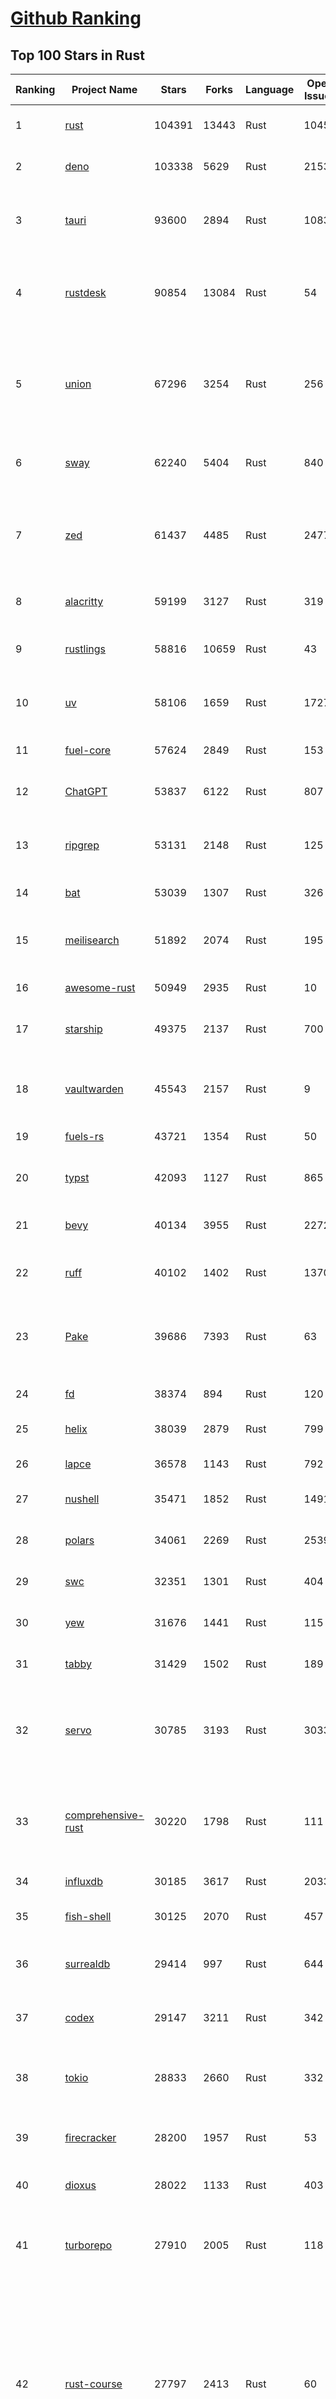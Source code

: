 [Github Ranking](../README.md)
==========

## Top 100 Stars in Rust

| Ranking | Project Name | Stars | Forks | Language | Open Issues | Description | Last Commit |
| ------- | ------------ | ----- | ----- | -------- | ----------- | ----------- | ----------- |
| 1 | [rust](https://github.com/rust-lang/rust) | 104391 | 13443 | Rust | 10458 | Empowering everyone to build reliable and efficient software. | 2025-06-18T03:20:43Z |
| 2 | [deno](https://github.com/denoland/deno) | 103338 | 5629 | Rust | 2153 | A modern runtime for JavaScript and TypeScript. | 2025-06-18T01:37:04Z |
| 3 | [tauri](https://github.com/tauri-apps/tauri) | 93600 | 2894 | Rust | 1083 | Build smaller, faster, and more secure desktop and mobile applications with a web frontend. | 2025-06-17T16:06:20Z |
| 4 | [rustdesk](https://github.com/rustdesk/rustdesk) | 90854 | 13084 | Rust | 54 | An open-source remote desktop application designed for self-hosting, as an alternative to TeamViewer. | 2025-06-17T13:02:35Z |
| 5 | [union](https://github.com/unionlabs/union) | 67296 | 3254 | Rust | 256 | The trust-minimized, zero-knowledge bridging protocol, designed for censorship resistance, extremely high security, and usage in decentralized finance. | 2025-06-17T22:04:33Z |
| 6 | [sway](https://github.com/FuelLabs/sway) | 62240 | 5404 | Rust | 840 | 🌴 Empowering everyone to build reliable and efficient smart contracts. | 2025-06-18T04:00:55Z |
| 7 | [zed](https://github.com/zed-industries/zed) | 61437 | 4485 | Rust | 2477 | Code at the speed of thought – Zed is a high-performance, multiplayer code editor from the creators of Atom and Tree-sitter. | 2025-06-18T04:02:26Z |
| 8 | [alacritty](https://github.com/alacritty/alacritty) | 59199 | 3127 | Rust | 319 | A cross-platform, OpenGL terminal emulator. | 2025-05-31T01:29:24Z |
| 9 | [rustlings](https://github.com/rust-lang/rustlings) | 58816 | 10659 | Rust | 43 | :crab: Small exercises to get you used to reading and writing Rust code! | 2025-06-03T08:32:01Z |
| 10 | [uv](https://github.com/astral-sh/uv) | 58106 | 1659 | Rust | 1727 | An extremely fast Python package and project manager, written in Rust. | 2025-06-18T02:15:46Z |
| 11 | [fuel-core](https://github.com/FuelLabs/fuel-core) | 57624 | 2849 | Rust | 153 | Rust full node implementation of the Fuel v2 protocol. | 2025-06-17T21:57:34Z |
| 12 | [ChatGPT](https://github.com/lencx/ChatGPT) | 53837 | 6122 | Rust | 807 | 🔮 ChatGPT Desktop Application (Mac, Windows and Linux) | 2024-08-29T17:58:11Z |
| 13 | [ripgrep](https://github.com/BurntSushi/ripgrep) | 53131 | 2148 | Rust | 125 | ripgrep recursively searches directories for a regex pattern while respecting your gitignore | 2025-05-30T12:30:52Z |
| 14 | [bat](https://github.com/sharkdp/bat) | 53039 | 1307 | Rust | 326 | A cat(1) clone with wings. | 2025-06-02T16:50:38Z |
| 15 | [meilisearch](https://github.com/meilisearch/meilisearch) | 51892 | 2074 | Rust | 195 | A lightning-fast search engine API bringing AI-powered hybrid search to your sites and applications. | 2025-06-17T20:23:39Z |
| 16 | [awesome-rust](https://github.com/rust-unofficial/awesome-rust) | 50949 | 2935 | Rust | 10 | A curated list of Rust code and resources. | 2025-06-11T13:43:00Z |
| 17 | [starship](https://github.com/starship/starship) | 49375 | 2137 | Rust | 700 | ☄🌌️  The minimal, blazing-fast, and infinitely customizable prompt for any shell! | 2025-06-17T17:04:33Z |
| 18 | [vaultwarden](https://github.com/dani-garcia/vaultwarden) | 45543 | 2157 | Rust | 9 | Unofficial Bitwarden compatible server written in Rust, formerly known as bitwarden_rs | 2025-06-17T16:55:12Z |
| 19 | [fuels-rs](https://github.com/FuelLabs/fuels-rs) | 43721 | 1354 | Rust | 50 | Fuel Network Rust SDK | 2025-06-12T10:36:14Z |
| 20 | [typst](https://github.com/typst/typst) | 42093 | 1127 | Rust | 865 | A new markup-based typesetting system that is powerful and easy to learn. | 2025-06-16T17:15:42Z |
| 21 | [bevy](https://github.com/bevyengine/bevy) | 40134 | 3955 | Rust | 2272 | A refreshingly simple data-driven game engine built in Rust | 2025-06-17T22:57:33Z |
| 22 | [ruff](https://github.com/astral-sh/ruff) | 40102 | 1402 | Rust | 1370 | An extremely fast Python linter and code formatter, written in Rust. | 2025-06-17T23:06:55Z |
| 23 | [Pake](https://github.com/tw93/Pake) | 39686 | 7393 | Rust | 63 | 🤱🏻 Turn any webpage into a desktop app with Rust.  🤱🏻 利用 Rust 轻松构建轻量级多端桌面应用 | 2025-03-25T12:35:16Z |
| 24 | [fd](https://github.com/sharkdp/fd) | 38374 | 894 | Rust | 120 | A simple, fast and user-friendly alternative to 'find' | 2025-06-08T21:08:34Z |
| 25 | [helix](https://github.com/helix-editor/helix) | 38039 | 2879 | Rust | 799 | A post-modern modal text editor. | 2025-06-17T14:17:46Z |
| 26 | [lapce](https://github.com/lapce/lapce) | 36578 | 1143 | Rust | 792 | Lightning-fast and Powerful Code Editor written in Rust | 2025-06-18T00:46:15Z |
| 27 | [nushell](https://github.com/nushell/nushell) | 35471 | 1852 | Rust | 1491 | A new type of shell | 2025-06-18T03:34:42Z |
| 28 | [polars](https://github.com/pola-rs/polars) | 34061 | 2269 | Rust | 2539 | Dataframes powered by a multithreaded, vectorized query engine, written in Rust | 2025-06-17T15:12:44Z |
| 29 | [swc](https://github.com/swc-project/swc) | 32351 | 1301 | Rust | 404 | Rust-based platform for the Web | 2025-06-18T03:39:48Z |
| 30 | [yew](https://github.com/yewstack/yew) | 31676 | 1441 | Rust | 115 | Rust / Wasm framework for creating reliable and efficient web applications | 2025-06-17T06:51:38Z |
| 31 | [tabby](https://github.com/TabbyML/tabby) | 31429 | 1502 | Rust | 189 | Self-hosted AI coding assistant | 2025-06-11T11:40:51Z |
| 32 | [servo](https://github.com/servo/servo) | 30785 | 3193 | Rust | 3033 | Servo aims to empower developers with a lightweight, high-performance alternative for embedding web technologies in applications. | 2025-06-18T03:51:24Z |
| 33 | [comprehensive-rust](https://github.com/google/comprehensive-rust) | 30220 | 1798 | Rust | 111 | This is the Rust course used by the Android team at Google. It provides you the material to quickly teach Rust. | 2025-06-12T10:27:24Z |
| 34 | [influxdb](https://github.com/influxdata/influxdb) | 30185 | 3617 | Rust | 2033 | Scalable datastore for metrics, events, and real-time analytics | 2025-06-17T21:50:03Z |
| 35 | [fish-shell](https://github.com/fish-shell/fish-shell) | 30125 | 2070 | Rust | 457 | The user-friendly command line shell. | 2025-06-16T10:44:15Z |
| 36 | [surrealdb](https://github.com/surrealdb/surrealdb) | 29414 | 997 | Rust | 644 | A scalable, distributed, collaborative, document-graph database, for the realtime web | 2025-06-18T01:01:08Z |
| 37 | [codex](https://github.com/openai/codex) | 29147 | 3211 | Rust | 342 | Lightweight coding agent that runs in your terminal | 2025-06-17T11:36:36Z |
| 38 | [tokio](https://github.com/tokio-rs/tokio) | 28833 | 2660 | Rust | 332 | A runtime for writing reliable asynchronous applications with Rust. Provides I/O, networking, scheduling, timers, ... | 2025-06-17T01:50:08Z |
| 39 | [firecracker](https://github.com/firecracker-microvm/firecracker) | 28200 | 1957 | Rust | 53 | Secure and fast microVMs for serverless computing. | 2025-06-17T13:41:12Z |
| 40 | [dioxus](https://github.com/DioxusLabs/dioxus) | 28022 | 1133 | Rust | 403 | Fullstack app framework for web, desktop, mobile, and more. | 2025-06-18T01:17:07Z |
| 41 | [turborepo](https://github.com/vercel/turborepo) | 27910 | 2005 | Rust | 118 | Build system optimized for JavaScript and TypeScript, written in Rust | 2025-06-17T11:56:51Z |
| 42 | [rust-course](https://github.com/sunface/rust-course) | 27797 | 2413 | Rust | 60 | “连续八年成为全世界最受喜爱的语言，无 GC 也无需手动内存管理、极高的性能和安全性、过程/OO/函数式编程、优秀的包管理、JS 未来基石" — 工作之余的第二语言来试试 Rust 吧。本书拥有全面且深入的讲解、生动贴切的示例、德芙般丝滑的内容，这可能是目前最用心的 Rust 中文学习教程 / Book  | 2025-05-27T03:47:44Z |
| 43 | [linera-protocol](https://github.com/linera-io/linera-protocol) | 27500 | 1788 | Rust | 468 | Main repository for the Linera protocol | 2025-06-17T17:18:47Z |
| 44 | [zoxide](https://github.com/ajeetdsouza/zoxide) | 27168 | 636 | Rust | 101 | A smarter cd command. Supports all major shells. | 2025-06-17T09:57:46Z |
| 45 | [iced](https://github.com/iced-rs/iced) | 26811 | 1325 | Rust | 314 | A cross-platform GUI library for Rust, inspired by Elm | 2025-06-13T13:52:53Z |
| 46 | [delta](https://github.com/dandavison/delta) | 26459 | 418 | Rust | 268 | A syntax-highlighting pager for git, diff, grep, and blame output | 2025-05-02T15:41:04Z |
| 47 | [just](https://github.com/casey/just) | 25964 | 550 | Rust | 305 | 🤖 Just a command runner | 2025-06-17T07:15:48Z |
| 48 | [yazi](https://github.com/sxyazi/yazi) | 25866 | 554 | Rust | 39 | 💥 Blazing fast terminal file manager written in Rust, based on async I/O. | 2025-06-18T03:00:04Z |
| 49 | [hyperfine](https://github.com/sharkdp/hyperfine) | 25359 | 403 | Rust | 40 | A command-line benchmarking tool | 2025-05-01T02:03:20Z |
| 50 | [Rocket](https://github.com/rwf2/Rocket) | 25210 | 1599 | Rust | 50 | A web framework for Rust. | 2025-05-04T10:05:41Z |
| 51 | [egui](https://github.com/emilk/egui) | 25159 | 1757 | Rust | 793 | egui: an easy-to-use immediate mode GUI in Rust that runs on both web and native | 2025-06-17T13:36:41Z |
| 52 | [zellij](https://github.com/zellij-org/zellij) | 24598 | 755 | Rust | 1132 | A terminal workspace with batteries included | 2025-06-17T15:58:11Z |
| 53 | [atuin](https://github.com/atuinsh/atuin) | 24474 | 662 | Rust | 332 | ✨ Magical shell history | 2025-06-16T06:17:50Z |
| 54 | [sniffnet](https://github.com/GyulyVGC/sniffnet) | 24474 | 765 | Rust | 34 | Comfortably monitor your Internet traffic 🕵️‍♂️ | 2025-06-14T13:42:57Z |
| 55 | [pingora](https://github.com/cloudflare/pingora) | 24418 | 1411 | Rust | 135 | A library for building fast, reliable and evolvable network services. | 2025-06-13T19:09:44Z |
| 56 | [qdrant](https://github.com/qdrant/qdrant) | 24215 | 1658 | Rust | 331 | Qdrant - High-performance, massive-scale Vector Database and Vector Search Engine for the next generation of AI. Also available in the cloud https://cloud.qdrant.io/ | 2025-06-17T23:16:29Z |
| 57 | [Rust](https://github.com/TheAlgorithms/Rust) | 24114 | 2399 | Rust | 2 |  All Algorithms implemented in Rust  | 2025-06-10T20:50:13Z |
| 58 | [czkawka](https://github.com/qarmin/czkawka) | 24048 | 750 | Rust | 465 | Multi functional app to find duplicates, empty folders, similar images etc. | 2025-05-10T10:51:17Z |
| 59 | [exa](https://github.com/ogham/exa) | 23973 | 663 | Rust | 199 | A modern replacement for ‘ls’. | 2024-09-24T15:18:09Z |
| 60 | [tools](https://github.com/rome/tools) | 23627 | 658 | Rust | 86 | Unified developer tools for JavaScript, TypeScript, and the web | 2023-09-04T08:42:49Z |
| 61 | [actix-web](https://github.com/actix/actix-web) | 23096 | 1746 | Rust | 187 | Actix Web is a powerful, pragmatic, and extremely fast web framework for Rust. | 2025-06-16T01:19:02Z |
| 62 | [difftastic](https://github.com/Wilfred/difftastic) | 22410 | 379 | Rust | 206 | a structural diff that understands syntax 🟥🟩 | 2025-06-16T22:04:58Z |
| 63 | [axum](https://github.com/tokio-rs/axum) | 21978 | 1192 | Rust | 49 | Ergonomic and modular web framework built with Tokio, Tower, and Hyper | 2025-06-08T09:35:54Z |
| 64 | [anki](https://github.com/ankitects/anki) | 21964 | 2372 | Rust | 208 | Anki's shared backend and web components, and the Qt frontend | 2025-06-17T17:33:20Z |
| 65 | [fnm](https://github.com/Schniz/fnm) | 21180 | 553 | Rust | 275 | 🚀 Fast and simple Node.js version manager, built in Rust | 2025-06-16T17:30:38Z |
| 66 | [hyperswitch](https://github.com/juspay/hyperswitch) | 21117 | 3556 | Rust | 631 | An open source payments switch written in Rust to make payments fast, reliable and affordable | 2025-06-18T00:32:00Z |
| 67 | [tree-sitter](https://github.com/tree-sitter/tree-sitter) | 20983 | 1879 | Rust | 159 | An incremental parsing system for programming tools | 2025-06-17T08:18:18Z |
| 68 | [sonic](https://github.com/valeriansaliou/sonic) | 20788 | 599 | Rust | 64 | 🦔 Fast, lightweight & schema-less search backend. An alternative to Elasticsearch that runs on a few MBs of RAM. | 2025-01-06T21:19:17Z |
| 69 | [coreutils](https://github.com/uutils/coreutils) | 20750 | 1498 | Rust | 353 | Cross-platform Rust rewrite of the GNU coreutils | 2025-06-17T20:48:21Z |
| 70 | [wezterm](https://github.com/wezterm/wezterm) | 20732 | 937 | Rust | 1202 | A GPU-accelerated cross-platform terminal emulator and multiplexer written by @wez and implemented in Rust | 2025-06-15T19:14:31Z |
| 71 | [chroma](https://github.com/chroma-core/chroma) | 20526 | 1650 | Rust | 248 | the AI-native open-source embedding database | 2025-06-18T00:47:51Z |
| 72 | [RustPython](https://github.com/RustPython/RustPython) | 20173 | 1319 | Rust | 319 | A Python Interpreter written in Rust | 2025-06-17T12:59:25Z |
| 73 | [mdBook](https://github.com/rust-lang/mdBook) | 19835 | 1737 | Rust | 525 | Create book from markdown files. Like Gitbook but implemented in Rust | 2025-06-09T15:29:09Z |
| 74 | [xi-editor](https://github.com/xi-editor/xi-editor) | 19824 | 701 | Rust | 135 | A modern editor with a backend written in Rust. | 2024-03-19T00:11:37Z |
| 75 | [wasmer](https://github.com/wasmerio/wasmer) | 19815 | 891 | Rust | 234 | 🚀 Fast, secure, lightweight containers based on WebAssembly | 2025-06-17T16:44:17Z |
| 76 | [gitui](https://github.com/gitui-org/gitui) | 19742 | 622 | Rust | 188 | Blazing 💥 fast terminal-ui for git written in rust 🦀 | 2025-06-09T03:20:21Z |
| 77 | [vector](https://github.com/vectordotdev/vector) | 19736 | 1769 | Rust | 1930 | A high-performance observability data pipeline. | 2025-06-17T21:26:21Z |
| 78 | [slint](https://github.com/slint-ui/slint) | 19462 | 689 | Rust | 696 | Slint is an open-source declarative GUI toolkit to build native user interfaces for Rust, C++, JavaScript, or Python apps. | 2025-06-17T19:37:28Z |
| 79 | [gleam](https://github.com/gleam-lang/gleam) | 19461 | 826 | Rust | 152 | ⭐️ A friendly language for building type-safe, scalable systems! | 2025-06-16T16:56:53Z |
| 80 | [biome](https://github.com/biomejs/biome) | 19440 | 607 | Rust | 195 | A toolchain for web projects, aimed to provide functionalities to maintain them. Biome offers formatter and linter, usable via CLI and LSP. | 2025-06-17T16:20:48Z |
| 81 | [Bend](https://github.com/HigherOrderCO/Bend) | 18802 | 462 | Rust | 93 | A massively parallel, high-level programming language | 2025-06-03T17:36:56Z |
| 82 | [neon](https://github.com/neondatabase/neon) | 18788 | 693 | Rust | 645 | Neon: Serverless Postgres. We separated storage and compute to offer autoscaling, code-like database branching, and scale to zero. | 2025-06-17T23:04:27Z |
| 83 | [relay](https://github.com/facebook/relay) | 18641 | 1856 | Rust | 589 | Relay is a JavaScript framework for building data-driven React applications. | 2025-06-17T18:29:37Z |
| 84 | [leptos](https://github.com/leptos-rs/leptos) | 18620 | 770 | Rust | 86 | Build fast web applications with Rust. | 2025-06-17T01:12:46Z |
| 85 | [cube](https://github.com/cube-js/cube) | 18617 | 1844 | Rust | 630 | 📊 Cube’s universal semantic layer platform is the next evolution of OLAP technology for AI, BI, spreadsheets, and embedded analytics | 2025-06-17T19:29:34Z |
| 86 | [spotify-tui](https://github.com/Rigellute/spotify-tui) | 18252 | 545 | Rust | 272 | Spotify for the terminal written in Rust 🚀 | 2024-04-04T15:03:12Z |
| 87 | [candle](https://github.com/huggingface/candle) | 17408 | 1120 | Rust | 422 | Minimalist ML framework for Rust | 2025-06-07T14:02:58Z |
| 88 | [universal-android-debloater](https://github.com/0x192/universal-android-debloater) | 17139 | 892 | Rust | 458 | Cross-platform GUI written in Rust using ADB to debloat non-rooted android devices. Improve your privacy, the security and battery life of your device. | 2024-08-02T16:16:12Z |
| 89 | [SpacetimeDB](https://github.com/clockworklabs/SpacetimeDB) | 16829 | 572 | Rust | 379 | Multiplayer at the speed of light | 2025-06-17T23:28:45Z |
| 90 | [ruffle](https://github.com/ruffle-rs/ruffle) | 16776 | 890 | Rust | 5747 | A Flash Player emulator written in Rust | 2025-06-18T00:04:49Z |
| 91 | [diem](https://github.com/diem/diem) | 16698 | 2580 | Rust | 357 | Diem’s mission is to build a trusted and innovative financial network that empowers people and businesses around the world. | 2025-05-13T05:57:59Z |
| 92 | [RustScan](https://github.com/bee-san/RustScan) | 16675 | 1127 | Rust | 27 | 🤖 The Modern Port Scanner 🤖 | 2025-06-10T09:31:23Z |
| 93 | [wasmtime](https://github.com/bytecodealliance/wasmtime) | 16517 | 1440 | Rust | 719 | A lightweight WebAssembly runtime that is fast, secure, and standards-compliant | 2025-06-17T20:57:50Z |
| 94 | [pyxel](https://github.com/kitao/pyxel) | 16412 | 885 | Rust | 11 | A retro game engine for Python | 2025-06-12T23:04:58Z |
| 95 | [book](https://github.com/rust-lang/book) | 16251 | 3671 | Rust | 173 | The Rust Programming Language | 2025-06-03T21:08:13Z |
| 96 | [mise](https://github.com/jdx/mise) | 16205 | 533 | Rust | 25 | dev tools, env vars, task runner | 2025-06-18T00:11:05Z |
| 97 | [jj](https://github.com/jj-vcs/jj) | 16149 | 545 | Rust | 484 | A Git-compatible VCS that is both simple and powerful | 2025-06-17T16:14:15Z |
| 98 | [tikv](https://github.com/tikv/tikv) | 15901 | 2190 | Rust | 1229 | Distributed transactional key-value database, originally created to complement TiDB | 2025-06-18T03:07:51Z |
| 99 | [navi](https://github.com/denisidoro/navi) | 15866 | 530 | Rust | 90 | An interactive cheatsheet tool for the command-line | 2025-06-10T09:11:21Z |
| 100 | [eza](https://github.com/eza-community/eza) | 15858 | 297 | Rust | 198 | A modern alternative to ls | 2025-06-16T23:33:41Z |

